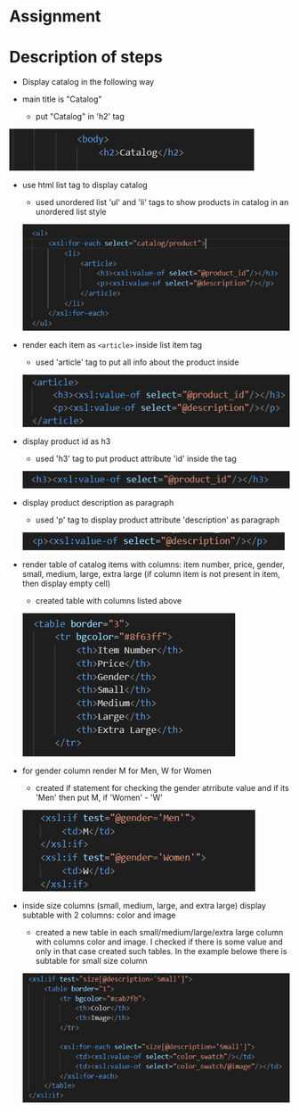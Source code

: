 # Assignment

# Description of steps
- Display catalog in the following way

- main title is "Catalog"

    - put "Catalog" in 'h2' tag

![image info](./assignment-images/title-catalog.png)


- use html list tag to display catalog

    - used unordered list 'ul' and 'li' tags to show products in catalog in an unordered list style

    ![image info](./assignment-images/list.png)


- render each item as `<article>` inside list item tag

    - used 'article' tag to put all info about the product inside

    ![image info](./assignment-images/article.png)


- display product id as h3

    - used 'h3' tag to put product attribute 'id' inside the tag

    ![image info](./assignment-images/h3.png)


- display product description as paragraph

    - used 'p' tag to display product attribute 'description' as paragraph

    ![image info](./assignment-images/paragraph.png)


- render table of catalog items with columns: item number, price, gender, small, medium, large, extra large (if column item is not present in item, then display empty cell)

    - created table with columns listed above

    ![image info](./assignment-images/table-columns.png)


- for gender column render M for Men, W for Women

    - created if statement for checking the gender atrribute value and if its 'Men' then put M, if 'Women' - 'W'

    ![image info](./assignment-images/gender.png)


- inside size columns (small, medium, large, and extra large) display subtable with 2 columns: color and image

    - created a new table in each small/medium/large/extra large column with columns color and image. I checked if there is some value and only in that case created such tables. In the example belowe there is subtable for small size column

    ![image info](./assignment-images/subtable-small.png)

